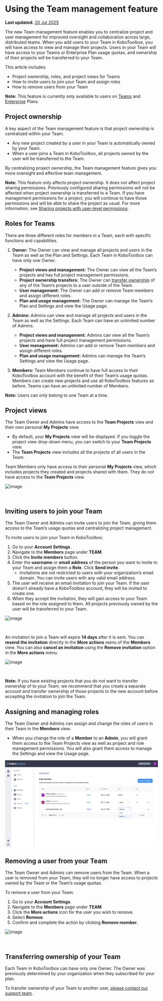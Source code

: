 # Using the Team management feature
**Last updated:** <a href="https://github.com/kobotoolbox/docs/blob/24544fb6cf1cb77ec2fca54dd6efffa37eb96776/source/getting_started_organization_feature.md" class="reference">20 Jul 2025</a>

The new Team management feature enables you to centralize project and user management for improved oversight and collaboration across large, distributed teams. When you add users to your Team in KoboToolbox, you will have access to view and manage their projects. Users in your Team will have access to your Teams or Enterprise Plan usage quotas, and ownership of their projects will be transferred to your Team.

This article includes:

-   Project ownership, roles, and project views for Teams
-   How to invite users to join your Team and assign roles
-   How to remove users from your Team

<p class="note">
  <b>Note:</b> This feature is currently only available to users on <a class="reference external" href="https://www.kobotoolbox.org/teams/">Teams</a> and <a class="reference external" href="https://www.kobotoolbox.org/enterprise/">Enterprise</a> Plans.
</p>

## Project ownership

A key aspect of the Team management feature is that project ownership is centralized within your Team.

-   Any new project created by a user in your Team is automatically owned by your Team.
-   When a user joins a Team in KoboToolbox, all projects owned by the user will be transferred to the Team.

By centralizing project ownership, the Team management feature gives you more oversight and effective team management.

<p class="note">
  <b>Note:</b> This feature only affects project ownership. It does not affect project sharing permissions. Previously configured sharing permissions will not be affected when project ownership is transferred to a Team. If you have management permissions for a project, you will continue to have those permissions and will be able to share the project as usual. For more information, see <a class="reference external" href="https://support.kobotoolbox.org/managing_permissions.html">Sharing projects with user-level permissions</a>.
</p>

## Roles for Teams

There are three different roles for members in a Team, each with specific functions and capabilities.

1. **Owner:** The Owner can view and manage all projects and users in the Team as well as the Plan and Settings. Each Team in KoboToolbox can have only one Owner.
   - **Project views and management:** The Owner can view all the Team’s projects and has full project management permissions.
   - **Project ownership transfers:** The Owner can [transfer ownership](https://support.kobotoolbox.org/project_sharing_settings.html#transferring-ownership-of-a-project) of any of the Team’s projects to a user outside of the Team.
   - **User management:** The Owner can add or remove Team members and assign different roles.
   - **Plan and usage management:** The Owner can manage the Team’s Plan and Settings and view the Usage page.

2. **Admins:** Admins can view and manage all projects and users in the Team as well as the Settings. Each Team can have an unlimited number of Admins.
   - **Project views and management:** Admins can view all the Team’s projects and have full project management permissions.
   - **User management:** Admins can add or remove Team members and assign different roles.
   - **Plan and usage management:** Admins can manage the Team’s Settings and view the Usage page.

3. **Members:** Team Members continue to have full access to their KoboToolbox account with the benefit of their Team’s usage quotas. Members can create new projects and use all KoboToolbox features as before. Teams can have an unlimited number of Members.

<p class="note">
  <b>Note:</b> Users can only belong to one Team at a time.
</p>

## Project views

The Team Owner and Admins have access to the **Team Projects** view and their own personal **My Projects** view.

-   By default, your **My Projects** view will be displayed. If you toggle the project view drop-down menu, you can switch to your **Team Projects** view.
-   The **Team Projects** view includes all the projects of all users in the Team.

Team Members only have access to their personal **My Projects** view, which includes projects they created and projects shared with them. They do not have access to the **Team Projects** view.

![image](/images/getting_started_organization_feature/organizations_project_views.gif)

<br/>

## Inviting users to join your Team

The Team Owner and Admins can invite users to join the Team, giving them access to the Team’s usage quotas and centralizing project management.

To invite users to join your Team in KoboToolbox:

1. Go to your **Account Settings**.
2. Navigate to the **Members** page under **TEAM**.
3. Click the **Invite members** button.
4. Enter the **username** or **email address** of the person you want to invite to your Team and assign them a **Role**. Click **Send invite**.
   - Invitations are not restricted to users with your organization’s email domain. You can invite users with any valid email address.
5. The user will receive an email invitation to join your Team. If the user doesn't already have a KoboToolbox account, they will be invited to create one.
6. When they accept the invitation, they will gain access to your Team based on the role assigned to them. All projects previously owned by the user will be transferred to your Team.

![image](/images/getting_started_organization_feature/organizations_inviting_a_user.gif)

<br/>

An invitation to join a Team will expire **14 days** after it is sent. You can **resend the invitation** directly in the <i class="k-icon k-icon-more"></i> **More actions** menu of the **Members** view. You can also **cancel an invitation** using the **Remove invitation** option in the <i class="k-icon k-icon-more"></i> **More actions** menu.

![image](/images/getting_started_organization_feature/organizations_resend_invitation.gif)

<br/>

<p class="note">
  <b>Note:</b> If you have existing projects that you do not want to transfer ownership of to your Team, we recommend that you create a separate account and transfer ownership of those projects to the new account before accepting the invitation to join the Team.
</p>

## Assigning and managing roles

The Team Owner and Admins can assign and change the roles of users in their Team in the **Members** view.

-   When you change the role of a **Member** to an **Admin**, you will grant them access to the Team Projects view as well as project and role management permissions. You will also grant them access to manage the Settings and view the Usage page.

![image](images/getting_started_organization_feature/organizations_changing_roles.png)

## Removing a user from your Team

The Team Owner and Admins can remove users from the Team. When a user is removed from your Team, they will no longer have access to projects owned by the Team or the Team’s usage quotas.

To remove a user from your Team:

1. Go to your **Account Settings**.
2. Navigate to the **Members** page under **TEAM**.
3. Click the <i class="k-icon k-icon-more"></i> **More actions** icon for the user you wish to remove.
4. Select **Remove**.
5. Confirm and complete the action by clicking **Remove member**.

![image](/images/getting_started_organization_feature/organizations_removing_a_member.gif)

<br/>

## Transferring ownership of your Team

Each Team in KoboToolbox can have only one Owner. The Owner was previously determined by your organization when they subscribed for your plan.

To transfer ownership of your Team to another user, [please contact our support team](support@kobotoolbox.org).
